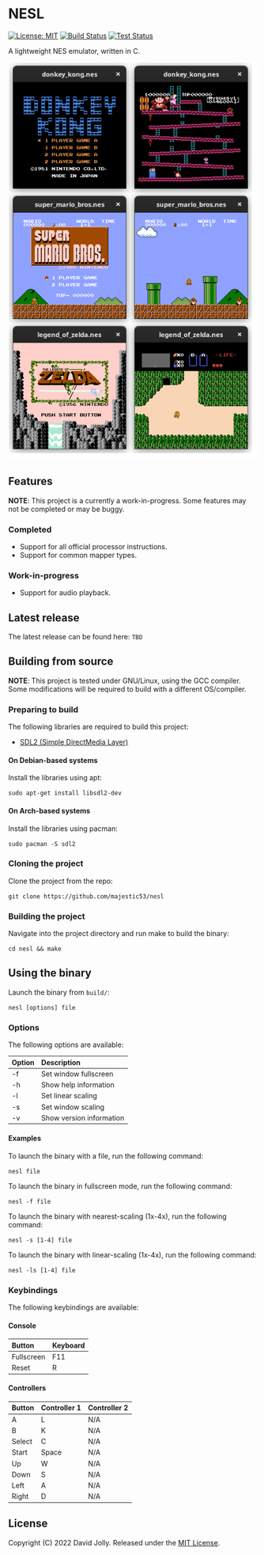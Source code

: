 # NESL

[![License: MIT](https://shields.io/badge/license-MIT-blue.svg?style=flat)](https://github.com/majestic53/nesl/blob/master/LICENSE) [![Build Status](https://github.com/majestic53/nesl/workflows/Build/badge.svg)](https://github.com/majestic53/nesl/actions/workflows/build.yml) [![Test Status](https://github.com/majestic53/nesl/workflows/Test/badge.svg)](https://github.com/majestic53/nesl/actions/workflows/test.yml)

A lightweight NES emulator, written in C.

![Demo](https://github.com/majestic53/nesl/blob/master/docs/demo.png)

## Features

__NOTE__: This project is a currently a work-in-progress. Some features may not be completed or may be buggy.

### Completed

* Support for all official processor instructions.
* Support for common mapper types.

### Work-in-progress

* Support for audio playback.

## Latest release

The latest release can be found here: `TBD`

## Building from source

__NOTE__: This project is tested under GNU/Linux, using the GCC compiler. Some modifications will be required to build with a different OS/compiler.

### Preparing to build

The following libraries are required to build this project:
* [SDL2 (Simple DirectMedia Layer)](https://github.com/libsdl-org/SDL)

#### On Debian-based systems

Install the libraries using apt:

```
sudo apt-get install libsdl2-dev
```

#### On Arch-based systems

Install the libraries using pacman:

```
sudo pacman -S sdl2
```

### Cloning the project

Clone the project from the repo:

```
git clone https://github.com/majestic53/nesl
```

### Building the project

Navigate into the project directory and run make to build the binary:

```
cd nesl && make
```

## Using the binary

Launch the binary from `build/`:

```
nesl [options] file
```

### Options

The following options are available:

|Option|Description             |
|:-----|:-----------------------|
|-f    |Set window fullscreen   |
|-h    |Show help information   |
|-l    |Set linear scaling      |
|-s    |Set window scaling      |
|-v    |Show version information|

#### Examples

To launch the binary with a file, run the following command:

```
nesl file
```

To launch the binary in fullscreen mode, run the following command:

```
nesl -f file
```

To launch the binary with nearest-scaling (1x-4x), run the following command:

```
nesl -s [1-4] file
```

To launch the binary with linear-scaling (1x-4x), run the following command:

```
nesl -ls [1-4] file
```

### Keybindings

The following keybindings are available:

#### Console

|Button    |Keyboard|
|:---------|:-------|
|Fullscreen|F11     |
|Reset     |R       |

#### Controllers

|Button |Controller 1|Controller 2|
|:------|:-----------|:-----------|
|A      |L           |N/A         |
|B      |K           |N/A         |
|Select |C           |N/A         |
|Start  |Space       |N/A         |
|Up     |W           |N/A         |
|Down   |S           |N/A         |
|Left   |A           |N/A         |
|Right  |D           |N/A         |

## License

Copyright (C) 2022 David Jolly. Released under the [MIT License](https://opensource.org/licenses/MIT).
